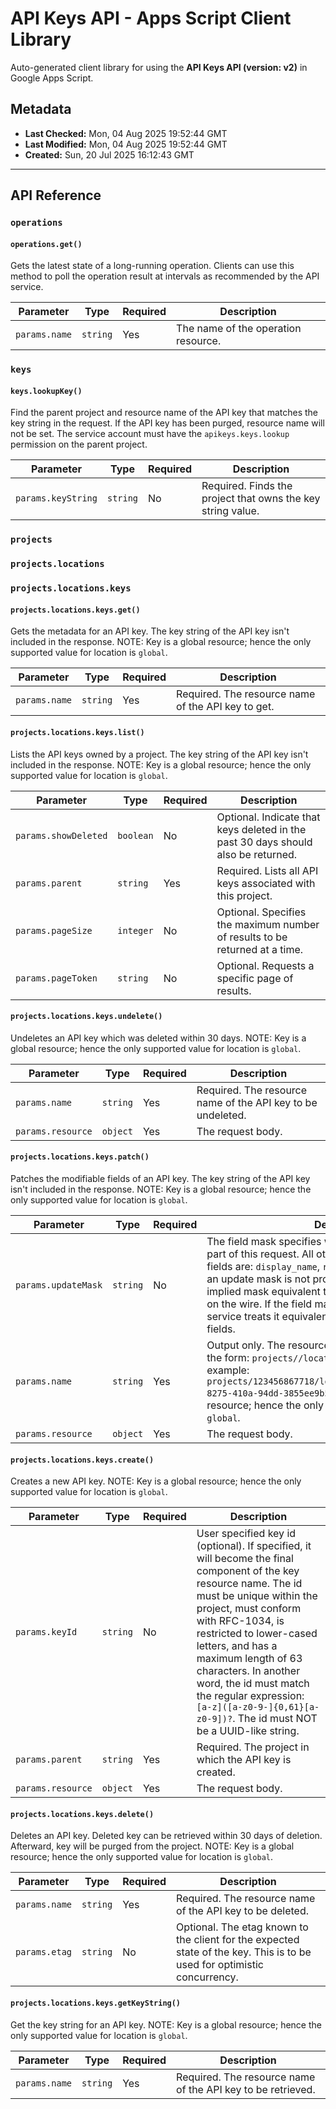 # API Keys API - Apps Script Client Library

Auto-generated client library for using the **API Keys API (version: v2)** in Google Apps Script.

## Metadata

- **Last Checked:** Mon, 04 Aug 2025 19:52:44 GMT
- **Last Modified:** Mon, 04 Aug 2025 19:52:44 GMT
- **Created:** Sun, 20 Jul 2025 16:12:43 GMT



---

## API Reference

### `operations`

#### `operations.get()`

Gets the latest state of a long-running operation. Clients can use this method to poll the operation result at intervals as recommended by the API service.

| Parameter | Type | Required | Description |
|---|---|---|---|
| `params.name` | `string` | Yes | The name of the operation resource. |

### `keys`

#### `keys.lookupKey()`

Find the parent project and resource name of the API key that matches the key string in the request. If the API key has been purged, resource name will not be set. The service account must have the `apikeys.keys.lookup` permission on the parent project.

| Parameter | Type | Required | Description |
|---|---|---|---|
| `params.keyString` | `string` | No | Required. Finds the project that owns the key string value. |

### `projects`

### `projects.locations`

### `projects.locations.keys`

#### `projects.locations.keys.get()`

Gets the metadata for an API key. The key string of the API key isn't included in the response. NOTE: Key is a global resource; hence the only supported value for location is `global`.

| Parameter | Type | Required | Description |
|---|---|---|---|
| `params.name` | `string` | Yes | Required. The resource name of the API key to get. |

#### `projects.locations.keys.list()`

Lists the API keys owned by a project. The key string of the API key isn't included in the response. NOTE: Key is a global resource; hence the only supported value for location is `global`.

| Parameter | Type | Required | Description |
|---|---|---|---|
| `params.showDeleted` | `boolean` | No | Optional. Indicate that keys deleted in the past 30 days should also be returned. |
| `params.parent` | `string` | Yes | Required. Lists all API keys associated with this project. |
| `params.pageSize` | `integer` | No | Optional. Specifies the maximum number of results to be returned at a time. |
| `params.pageToken` | `string` | No | Optional. Requests a specific page of results. |

#### `projects.locations.keys.undelete()`

Undeletes an API key which was deleted within 30 days. NOTE: Key is a global resource; hence the only supported value for location is `global`.

| Parameter | Type | Required | Description |
|---|---|---|---|
| `params.name` | `string` | Yes | Required. The resource name of the API key to be undeleted. |
| `params.resource` | `object` | Yes | The request body. |

#### `projects.locations.keys.patch()`

Patches the modifiable fields of an API key. The key string of the API key isn't included in the response. NOTE: Key is a global resource; hence the only supported value for location is `global`.

| Parameter | Type | Required | Description |
|---|---|---|---|
| `params.updateMask` | `string` | No | The field mask specifies which fields to be updated as part of this request. All other fields are ignored. Mutable fields are: `display_name`, `restrictions`, and `annotations`. If an update mask is not provided, the service treats it as an implied mask equivalent to all allowed fields that are set on the wire. If the field mask has a special value "*", the service treats it equivalent to replace all allowed mutable fields. |
| `params.name` | `string` | Yes | Output only. The resource name of the key. The `name` has the form: `projects//locations/global/keys/`. For example: `projects/123456867718/locations/global/keys/b7ff1f9f-8275-410a-94dd-3855ee9b5dd2` NOTE: Key is a global resource; hence the only supported value for location is `global`. |
| `params.resource` | `object` | Yes | The request body. |

#### `projects.locations.keys.create()`

Creates a new API key. NOTE: Key is a global resource; hence the only supported value for location is `global`.

| Parameter | Type | Required | Description |
|---|---|---|---|
| `params.keyId` | `string` | No | User specified key id (optional). If specified, it will become the final component of the key resource name. The id must be unique within the project, must conform with RFC-1034, is restricted to lower-cased letters, and has a maximum length of 63 characters. In another word, the id must match the regular expression: `[a-z]([a-z0-9-]{0,61}[a-z0-9])?`. The id must NOT be a UUID-like string. |
| `params.parent` | `string` | Yes | Required. The project in which the API key is created. |
| `params.resource` | `object` | Yes | The request body. |

#### `projects.locations.keys.delete()`

Deletes an API key. Deleted key can be retrieved within 30 days of deletion. Afterward, key will be purged from the project. NOTE: Key is a global resource; hence the only supported value for location is `global`.

| Parameter | Type | Required | Description |
|---|---|---|---|
| `params.name` | `string` | Yes | Required. The resource name of the API key to be deleted. |
| `params.etag` | `string` | No | Optional. The etag known to the client for the expected state of the key. This is to be used for optimistic concurrency. |

#### `projects.locations.keys.getKeyString()`

Get the key string for an API key. NOTE: Key is a global resource; hence the only supported value for location is `global`.

| Parameter | Type | Required | Description |
|---|---|---|---|
| `params.name` | `string` | Yes | Required. The resource name of the API key to be retrieved. |